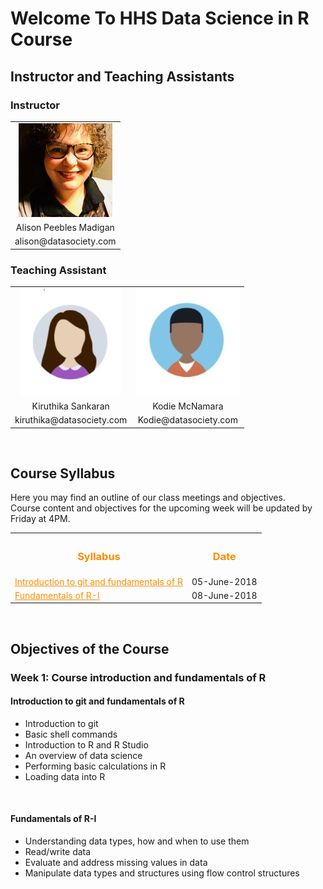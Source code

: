 <h1> Welcome To HHS Data Science in R Course </h1>
 
<h2>Instructor and Teaching Assistants</h2>
<h3>Instructor</h3>
<div>
<table align="center">
<tr>
<td align="center"><img src="Alison.jpg"></td>
</tr>
<tr>
<td align="center">Alison Peebles Madigan</td>
</tr>
<tr>
<td align="center">alison@datasociety.com</td>
</tr>
</table>
</div>

<h3>Teaching Assistant</h3>
<div>
<table align="center">
<tr>
<td align="center"><img src="Kiru.jpg"></td>
<td align="center"><img src="Kodie.jpg"></td>
</tr>
<tr>
<td align="center">Kiruthika Sankaran</td>
<td align="center">Kodie McNamara</td>
</tr>
<tr>
<td align="center">kiruthika@datasociety.com</td>
<td align="center">Kodie@datasociety.com</td>
</tr>
</table>	
</div>
<br>

<h2>Course Syllabus</h2>

Here you may find an outline of our class meetings and objectives.<br>
Course content and objectives for the upcoming week will be updated by Friday at 4PM.
<br>
<table>
  <tr>
    <th><h3><font color="FF8C00">Syllabus</font></h3></th>
	<th><h3><font color="FF8C00">Date</font></h3></th>
  </tr>
    
  <tr>
    <td><a href="#week-1-day-1" style="color: rgb(255,140,0)"><font color="FF8C00">Introduction to git and fundamentals of R</font></a></td>
	<td>05-June-2018</td>
  </tr>
  
  <tr>
    <td><a href="#week-1-day-2" style="color: rgb(255,140,0)"><font color="FF8C00">Fundamentals of R-I</font></a></td>
	<td>08-June-2018</td>
  </tr>
</table>
<br>


<h2>Objectives of the Course</h2>
<h3>Week 1: Course introduction and fundamentals of R</h3>

<p id="week-1-day-1">
<h4>Introduction to git and fundamentals of R</h4>

<ul>
  <li>Introduction to git</li>
  <li>Basic shell commands</li>
  <li>Introduction to R and R Studio</li>
  <li>An overview of data science</li>
  <li>Performing basic calculations in R</li>
  <li>Loading data into R</li>
</ul>
</p><br>

<p id="week-1-day-2">
<h4>Fundamentals of R-I</h4>
<ul>
  <li>Understanding data types, how and when to use them</li>
  <li>Read/write data</li>
  <li>Evaluate and address missing values in data</li>
  <li>Manipulate data types and structures using flow control structures</li>
</ul>
</p><br>